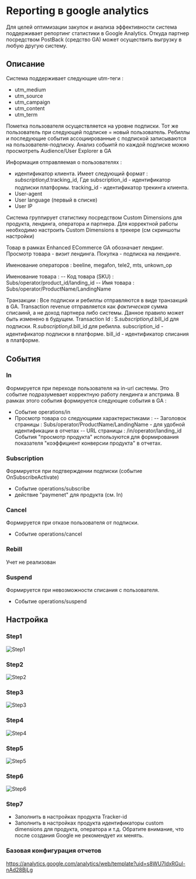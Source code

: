 # Reporting в google analytics

Для целей оптимизации закупок и анализа эффективности система поддерживает репортинг статистики в Google Analytics. Откуда партнер посредством PostBack (средство GA) может осуществить выгрузку в любую другую систему.

## Описание

Система поддерживает следующие utm-теги : 
- utm_medium
- utm_source
- utm_campaign
- utm_content
- utm_term

Пометка пользователя осуществляется на уровне подписки. Тот же пользователь при следующей подписке = новый пользователь.
Ребиллы и последующие события ассоциированные с подпиской записываются на пользователя-подписку.
Анализ собыитй по каждой подписке можно просмотреть Audience/User Explorer в GA

Информация отправляемая о пользователях : 

- идентификатор клиента. Имеет следующий формат : $subscription_id.$tracking_id, Где subscription_id - идентификатор подписки платформы.  tracking_id - идентификатор трекинга клиента.
- User-agent
- User language (первый в списке)
- User IP



Система группирует статистику посредством Custom Dimensions для продукта, лендинга, оператора и партнера. Для корректной работы необходимо настроить Custom Dimensions в трекере (см скриншоты настройки)

Товар в рамках Enhanced ECommerce  GA обозначает лендинг. Просмотр товара - визит лендинга. Покупка - подписка на лендинге.


Именование операторов : beeline, megafon, tele2, mts, unkown_op 

Именование товара : 
-- Код товара (SKU) : Subs/operator/product_id/landing_id
-- Имя товара : Subs/operator/ProductName/LandingName

Транзакции : 
Все подписки и ребиллы отправляются в виде транзакций в GA. 
Transaction revenue отправляется как _фактическая_ сумма списаинй, а не доход партнера либо системы. Данное правило может быть изменено в будущем.
Transaction Id : 
S.$subscription_id.$bill_id для подписки.
R.$subscription_id.$bill_id для ребилла.
subscription_id - идентификатор подписки в платформе.
bill_id - идентификатор списания в платформе.



## События

### In  

Формируется при переходе пользователя на in-url системы. Это событие подразумевает корректную работу лендинга и апстрима. В рамках этого события формируется следующие события в GA : 
- Событие operations/in
- Просмотр товара со следующими характеристиками : 
-- Заголовок страницы : Subs/operator/ProductName/LandingName - для удобной идентификации в отчетах
-- URL страницы : /in/operator/landing_id
События "просмотр продукта" используются для формирования показателя "коэффициент конверсии продукта" в отчетах.

### Subscription

Формируется при подтверждении подписки (событие OnSubscribeActivate)
- Событие operations/subscribe
- действие "paymenet" для продукта (см. In) 

### Cancel

Формируется при отказе пользователя от подписки. 
- Событие operations/cancel

### Rebill 
Учет не реализован

### Suspend

Формируется при невозможности списания с пользователя.
- Событие operations/suspend


## Настройка

### Step1
![Step1](https://raw.githubusercontent.com/paymobpro/api/master/img/step1.png "Step 1")

### Step2
![Step2](https://raw.githubusercontent.com/paymobpro/api/master/img/step2.png "Step 2")

### Step3
![Step3](https://raw.githubusercontent.com/paymobpro/api/master/img/step3.png "Step 3")

### Step4
![Step4](https://raw.githubusercontent.com/paymobpro/api/master/img/step4.png "Step 4")

### Step5
![Step5](https://raw.githubusercontent.com/paymobpro/api/master/img/step5.png "Step 5")

### Step6
![Step6](https://raw.githubusercontent.com/paymobpro/api/master/img/step6.png "Step 6")

### Step7
- Заполнить в настройках продукта Tracker-id
- Заполнить в настройках продукта идентификаторы custom dimensions для продукта, оператора и т.д. Обратите внимание, что после создания Google не рекомендует их менять.

### Базовая конфигурация отчетов 
https://analytics.google.com/analytics/web/template?uid=s8WU7ldxRGul-nAd28BjLg
